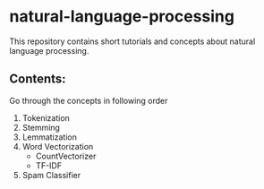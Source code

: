 # natural-language-processing

This repository contains short tutorials and concepts about natural language processing.

## Contents:
Go through the concepts in following order
1. Tokenization
2. Stemming
3. Lemmatization
4. Word Vectorization
    - CountVectorizer
    - TF-IDF
5. Spam Classifier
